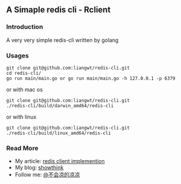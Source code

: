 ## A Simaple redis cli - Rclient

### Introduction

A very very simple redis-cli written by golang

### Usages

```shell
git clone git@github.com:liangwt/redis-cli.git
cd redis-cli/
go run main/main.go or go run main/main.go -h 127.0.0.1 -p 6379
```

or with mac os

```shell
git clone git@github.com:liangwt/redis-cli.git
./redis-cli/build/darwin_amd64/redis-cli
```

or with linux

```shell
git clone git@github.com:liangwt/redis-cli.git
./redis-cli/build/linux_amd64/redis-cli
```

### Read More

- My article: [redis client implemention](https://blog.showthink.cn/2018/10/08/redis_cli/)
- My blog: [showthink](https://blog.showthink.cn)
- Follow me: [@不会凉的凉凉](https://www.weibo.com/u/3010707603)
